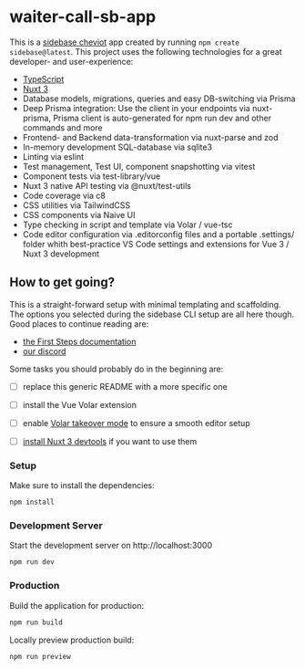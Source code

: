 # waiter-call-sb-app

This is a [sidebase cheviot](https://sidebase.io/) app created by running `npm create sidebase@latest`. This project uses the following technologies for a great developer- and user-experience:
- [TypeScript](https://www.typescriptlang.org/)
- [Nuxt 3](https://nuxt.com)
- Database models, migrations, queries and easy DB-switching via Prisma
- Deep Prisma integration: Use the client in your endpoints via nuxt-prisma, Prisma client is auto-generated for npm run dev and other commands and more
- Frontend- and Backend data-transformation via nuxt-parse and zod
- In-memory development SQL-database via sqlite3
- Linting via eslint
- Test management, Test UI, component snapshotting via vitest
- Component tests via test-library/vue
- Nuxt 3 native API testing via @nuxt/test-utils
- Code coverage via c8
- CSS utilities via TailwindCSS
- CSS components via Naive UI
- Type checking in script and template via Volar / vue-tsc
- Code editor configuration via .editorconfig files and a portable .settings/ folder whith best-practice VS Code settings and extensions for Vue 3 / Nuxt 3 development

## How to get going?

This is a straight-forward setup with minimal templating and scaffolding. The options you selected during the sidebase CLI setup are all here though. Good places to continue reading are:
- [the First Steps documentation](https://sidebase.io/sidebase/usage)
- [our discord](https://discord.gg/auc8eCeGzx)

Some tasks you should probably do in the beginning are:
- [ ] replace this generic README with a more specific one
- [ ] install the Vue Volar extension
- [ ] enable [Volar takeover mode](https://nuxt.com/docs/getting-started/installation#prerequisites) to ensure a smooth editor setup
- [ ] [install Nuxt 3 devtools](https://github.com/nuxt/devtools#installation) if you want to use them


### Setup

Make sure to install the dependencies:

```bash
npm install
```

### Development Server

Start the development server on http://localhost:3000

```bash
npm run dev
```

### Production

Build the application for production:

```bash
npm run build
```

Locally preview production build:

```bash
npm run preview
```

